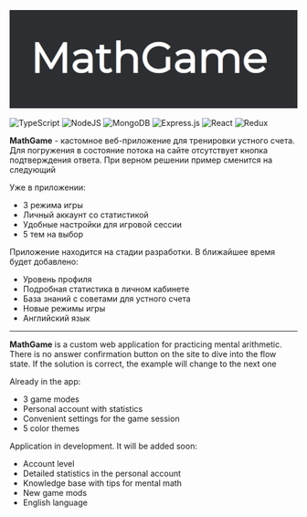 [![img_1.png](public/assets/Logo.png)](https://math-game-sepia.vercel.app/)

![TypeScript](https://img.shields.io/badge/typescript-%23007ACC.svg?style=for-the-badge&logo=typescript&logoColor=white)
![NodeJS](https://img.shields.io/badge/node.js-6DA55F?style=for-the-badge&logo=node.js&logoColor=white)
![MongoDB](https://img.shields.io/badge/MongoDB-%234ea94b.svg?style=for-the-badge&logo=mongodb&logoColor=white)
![Express.js](https://img.shields.io/badge/express.js-%23404d59.svg?style=for-the-badge&logo=express&logoColor=%2361DAFB)
![React](https://img.shields.io/badge/react-%2320232a.svg?style=for-the-badge&logo=react&logoColor=%2361DAFB)
![Redux](https://img.shields.io/badge/redux-%23593d88.svg?style=for-the-badge&logo=redux&logoColor=white)

**MathGame** - кастомное веб-приложение для тренировки устного счета. Для погружения в состояние потока на сайте отсутствует кнопка подтверждения ответа. При верном решении пример сменится на следующий

Уже в приложении:

- 3 режима игры
- Личный аккаунт со статистикой
- Удобные настройки для игровой сессии
- 5 тем на выбор

Приложение находится на стадии разработки. В ближайшее время будет добавлено:

- Уровень профиля
- Подробная статистика в личном кабинете
- База знаний с советами для устного счета
- Новые режимы игры
- Английский язык

---

**MathGame** is a custom web application for practicing mental arithmetic. There is no answer confirmation button on the site to dive into the flow state. If the solution is correct, the example will change to the next one

Already in the app:

- 3 game modes
- Personal account with statistics
- Convenient settings for the game session
- 5 color themes

Application in development. It will be added soon:

- Account level
- Detailed statistics in the personal account
- Knowledge base with tips for mental math
- New game mods
- English language

